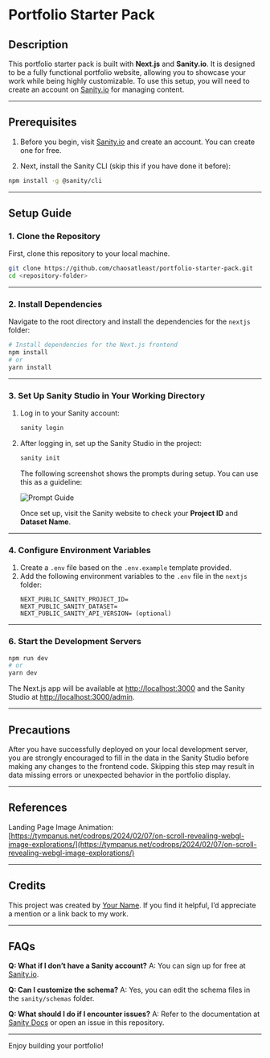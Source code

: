 # Portfolio Starter Pack

## Description

This portfolio starter pack is built with **Next.js** and **Sanity.io**. It is designed to be a fully functional portfolio website, allowing you to showcase your work while being highly customizable. To use this setup, you will need to create an account on [Sanity.io](https://www.sanity.io/) for managing content.

---

## Prerequisites

1. Before you begin, visit [Sanity.io](https://www.sanity.io) and create an account. You can create one for free.

2. Next, install the Sanity CLI (skip this if you have done it before):

```bash
npm install -g @sanity/cli
```

---

## Setup Guide

### 1. Clone the Repository

First, clone this repository to your local machine.

```bash
git clone https://github.com/chaosatleast/portfolio-starter-pack.git
cd <repository-folder>
```

---

### 2. Install Dependencies

Navigate to the root directory and install the dependencies for the `nextjs` folder:

```bash
# Install dependencies for the Next.js frontend
npm install
# or
yarn install
```

---

### 3. Set Up Sanity Studio in Your Working Directory

1. Log in to your Sanity account:

   ```bash
   sanity login
   ```

2. After logging in, set up the Sanity Studio in the project:

   ```bash
   sanity init
   ```

   The following screenshot shows the prompts during setup. You can use this as a guideline:

   ![Prompt Guide](https://img-chaosatleast.vercel.app/images/prompt-guide.png)

   Once set up, visit the Sanity website to check your **Project ID** and **Dataset Name**.

---

### 4. Configure Environment Variables

1. Create a `.env` file based on the `.env.example` template provided.
2. Add the following environment variables to the `.env` file in the `nextjs` folder:
   ```plaintext
   NEXT_PUBLIC_SANITY_PROJECT_ID=
   NEXT_PUBLIC_SANITY_DATASET=
   NEXT_PUBLIC_SANITY_API_VERSION= (optional)
   ```

---

### 6. Start the Development Servers

```bash
npm run dev
# or
yarn dev
```

The Next.js app will be available at [http://localhost:3000](http://localhost:3000) and the Sanity Studio at [http://localhost:3000/admin](http://localhost:3000/admin).

---

## Precautions

After you have successfully deployed on your local development server, you are strongly encouraged to fill in the data in the Sanity Studio before making any changes to the frontend code. Skipping this step may result in data missing errors or unexpected behavior in the portfolio display.

---

## References

Landing Page Image Animation: [https://tympanus.net/codrops/2024/02/07/on-scroll-revealing-webgl-image-explorations/](https://tympanus.net/codrops/2024/02/07/on-scroll-revealing-webgl-image-explorations/)

---

## Credits

This project was created by [Your Name](https://your-portfolio-link.com). If you find it helpful, I’d appreciate a mention or a link back to my work.

---

## FAQs

**Q: What if I don’t have a Sanity account?**
A: You can sign up for free at [Sanity.io](https://www.sanity.io/).

**Q: Can I customize the schema?**
A: Yes, you can edit the schema files in the `sanity/schemas` folder.

**Q: What should I do if I encounter issues?**
A: Refer to the documentation at [Sanity Docs](https://www.sanity.io/docs) or open an issue in this repository.

---

Enjoy building your portfolio!
